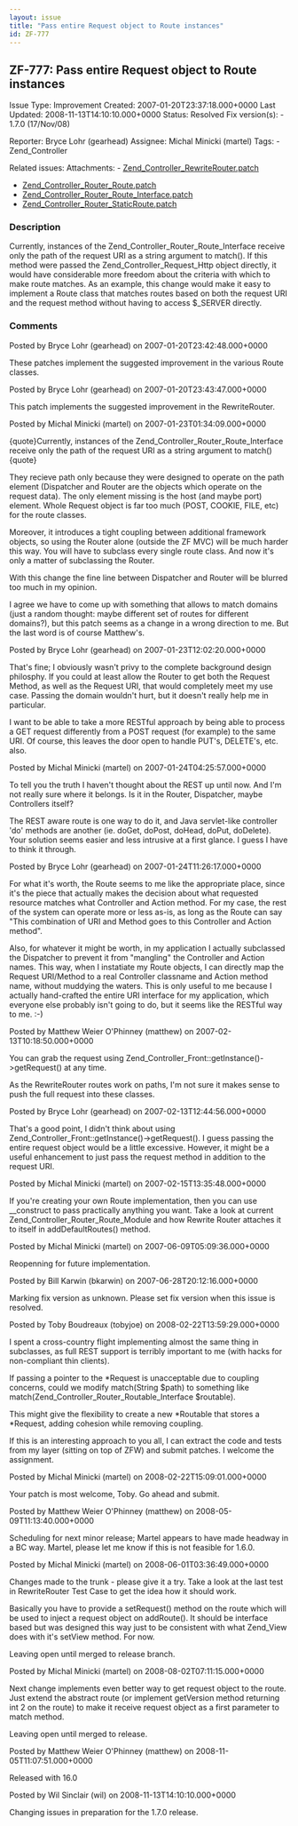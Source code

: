 ```yaml
---
layout: issue
title: "Pass entire Request object to Route instances"
id: ZF-777
---
```


ZF-777: Pass entire Request object to Route instances
-----------------------------------------------------

 Issue Type: Improvement Created: 2007-01-20T23:37:18.000+0000 Last Updated: 2008-11-13T14:10:10.000+0000 Status: Resolved Fix version(s): - 1.7.0 (17/Nov/08)
 
 Reporter:  Bryce Lohr (gearhead)  Assignee:  Michal Minicki (martel)  Tags: - Zend\_Controller
 
 Related issues: 
 Attachments: - [Zend\_Controller\_RewriteRouter.patch](/issues/secure/attachment/10224/Zend_Controller_RewriteRouter.patch)
- [Zend\_Controller\_Router\_Route.patch](/issues/secure/attachment/10221/Zend_Controller_Router_Route.patch)
- [Zend\_Controller\_Router\_Route\_Interface.patch](/issues/secure/attachment/10223/Zend_Controller_Router_Route_Interface.patch)
- [Zend\_Controller\_Router\_StaticRoute.patch](/issues/secure/attachment/10222/Zend_Controller_Router_StaticRoute.patch)
 
### Description

Currently, instances of the Zend\_Controller\_Router\_Route\_Interface receive only the path of the request URI as a string argument to match(). If this method were passed the Zend\_Controller\_Request\_Http object directly, it would have considerable more freedom about the criteria with which to make route matches. As an example, this change would make it easy to implement a Route class that matches routes based on both the request URI and the request method without having to access $\_SERVER directly.

 

 

### Comments

Posted by Bryce Lohr (gearhead) on 2007-01-20T23:42:48.000+0000

These patches implement the suggested improvement in the various Route classes.

 

 

Posted by Bryce Lohr (gearhead) on 2007-01-20T23:43:47.000+0000

This patch implements the suggested improvement in the RewriteRouter.

 

 

Posted by Michal Minicki (martel) on 2007-01-23T01:34:09.000+0000

{quote}Currently, instances of the Zend\_Controller\_Router\_Route\_Interface receive only the path of the request URI as a string argument to match(){quote}

They recieve path only because they were designed to operate on the path element (Dispatcher and Router are the objects which operate on the request data). The only element missing is the host (and maybe port) element. Whole Request object is far too much (POST, COOKIE, FILE, etc) for the route classes.

Moreover, it introduces a tight coupling between additional framework objects, so using the Router alone (outside the ZF MVC) will be much harder this way. You will have to subclass every single route class. And now it's only a matter of subclassing the Router.

With this change the fine line between Dispatcher and Router will be blurred too much in my opinion.

I agree we have to come up with something that allows to match domains (just a random thought: maybe different set of routes for different domains?), but this patch seems as a change in a wrong direction to me. But the last word is of course Matthew's.

 

 

Posted by Bryce Lohr (gearhead) on 2007-01-23T12:02:20.000+0000

That's fine; I obviously wasn't privy to the complete background design philosphy. If you could at least allow the Router to get both the Request Method, as well as the Request URI, that would completely meet my use case. Passing the domain wouldn't hurt, but it doesn't really help me in particular.

I want to be able to take a more RESTful approach by being able to process a GET request differently from a POST request (for example) to the same URI. Of course, this leaves the door open to handle PUT's, DELETE's, etc. also.

 

 

Posted by Michal Minicki (martel) on 2007-01-24T04:25:57.000+0000

To tell you the truth I haven't thought about the REST up until now. And I'm not really sure where it belongs. Is it in the Router, Dispatcher, maybe Controllers itself?

The REST aware route is one way to do it, and Java servlet-like controller 'do' methods are another (ie. doGet, doPost, doHead, doPut, doDelete). Your solution seems easier and less intrusive at a first glance. I guess I have to think it through.

 

 

Posted by Bryce Lohr (gearhead) on 2007-01-24T11:26:17.000+0000

For what it's worth, the Route seems to me like the appropriate place, since it's the piece that actually makes the decision about what requested resource matches what Controller and Action method. For my case, the rest of the system can operate more or less as-is, as long as the Route can say "This combination of URI and Method goes to this Controller and Action method".

Also, for whatever it might be worth, in my application I actually subclassed the Dispatcher to prevent it from "mangling" the Controller and Action names. This way, when I instatiate my Route objects, I can directly map the Request URI/Method to a real Controller classname and Action method name, without muddying the waters. This is only useful to me because I actually hand-crafted the entire URI interface for my application, which everyone else probably isn't going to do, but it seems like the RESTful way to me. :-)

 

 

Posted by Matthew Weier O'Phinney (matthew) on 2007-02-13T10:18:50.000+0000

You can grab the request using Zend\_Controller\_Front::getInstance()->getRequest() at any time.

As the RewriteRouter routes work on paths, I'm not sure it makes sense to push the full request into these classes.

 

 

Posted by Bryce Lohr (gearhead) on 2007-02-13T12:44:56.000+0000

That's a good point, I didn't think about using Zend\_Controller\_Front::getInstance()->getRequest(). I guess passing the entire request object would be a little excessive. However, it might be a useful enhancement to just pass the request method in addition to the request URI.

 

 

Posted by Michal Minicki (martel) on 2007-02-15T13:35:48.000+0000

If you're creating your own Route implementation, then you can use \_\_construct to pass practically anything you want. Take a look at current Zend\_Controller\_Router\_Route\_Module and how Rewrite Router attaches it to itself in addDefaultRoutes() method.

 

 

Posted by Michal Minicki (martel) on 2007-06-09T05:09:36.000+0000

Reopenning for future implementation.

 

 

Posted by Bill Karwin (bkarwin) on 2007-06-28T20:12:16.000+0000

Marking fix version as unknown. Please set fix version when this issue is resolved.

 

 

Posted by Toby Boudreaux (tobyjoe) on 2008-02-22T13:59:29.000+0000

I spent a cross-country flight implementing almost the same thing in subclasses, as full REST support is terribly important to me (with hacks for non-compliant thin clients).

If passing a pointer to the \*Request is unacceptable due to coupling concerns, could we modify match(String $path) to something like match(Zend\_Controller\_Router\_Routable\_Interface $routable).

This might give the flexibility to create a new \*Routable that stores a \*Request, adding cohesion while removing coupling.

If this is an interesting approach to you all, I can extract the code and tests from my layer (sitting on top of ZFW) and submit patches. I welcome the assignment.

 

 

Posted by Michal Minicki (martel) on 2008-02-22T15:09:01.000+0000

Your patch is most welcome, Toby. Go ahead and submit.

 

 

Posted by Matthew Weier O'Phinney (matthew) on 2008-05-09T11:13:40.000+0000

Scheduling for next minor release; Martel appears to have made headway in a BC way. Martel, please let me know if this is not feasible for 1.6.0.

 

 

Posted by Michal Minicki (martel) on 2008-06-01T03:36:49.000+0000

Changes made to the trunk - please give it a try. Take a look at the last test in RewriteRouter Test Case to get the idea how it should work.

Basically you have to provide a setRequest() method on the route which will be used to inject a request object on addRoute(). It should be interface based but was designed this way just to be consistent with what Zend\_View does with it's setView method. For now.

Leaving open until merged to release branch.

 

 

Posted by Michal Minicki (martel) on 2008-08-02T07:11:15.000+0000

Next change implements even better way to get request object to the route. Just extend the abstract route (or implement getVersion method returning int 2 on the route) to make it receive request object as a first parameter to match method.

Leaving open until merged to release.

 

 

Posted by Matthew Weier O'Phinney (matthew) on 2008-11-05T11:07:51.000+0000

Released with 16.0

 

 

Posted by Wil Sinclair (wil) on 2008-11-13T14:10:10.000+0000

Changing issues in preparation for the 1.7.0 release.

 

 